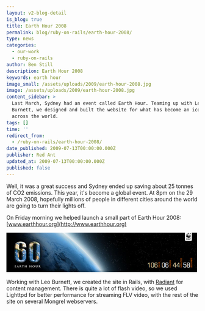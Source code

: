```yaml
---
layout: v2-blog-detail
is_blog: true
title: Earth Hour 2008
permalink: blog/ruby-on-rails/earth-hour-2008/
type: news
categories:
  - our-work
  - ruby-on-rails
author: Ben Still
description: Earth Hour 2008
keywords: earth hour
image_small: /assets/uploads/2009/earth-hour-2008.jpg
image: /assets/uploads/2009/earth-hour-2008.jpg
content_sidebar: >
  Last March, Sydney had an event called Earth Hour. Teaming up with Leo
  Burnett, we designed and built the website for what has become an iconic event
  across the world.
tags: []
time: ''
redirect_from:
  - /ruby-on-rails/earth-hour-2008/
date_published: 2009-07-13T00:00:00.000Z
publisher: Red Ant
updated_at: 2009-07-13T00:00:00.000Z
published: false
---
```


Well, it was a great success and Sydney ended up saving about 25 tonnes of CO2 emissions. This year, it's become a global event. At 8pm on the 29 March 2008, hopefully millions of people in different cities around the world are going to turn their lights off.

On Friday morning we helped launch a small part of Earth Hour 2008: [www.earthhour.org](http://www.earthhour.org)

![earth hour banner](/assets/uploads/2009/earth-hour-2008.jpg)

Working with Leo Burnett, we created the site in Rails, with [Radiant](http://radiantcms.org/) for content management. There is quite a lot of flash video, so we used Lighttpd for better performance for streaming FLV video, with the rest of the site on several Mongrel webservers.
